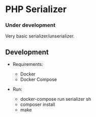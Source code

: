 # PHP Serializer

### Under development

Very basic serializer/unserializer.

## Development

* Requirements:
    * Docker
    * Docker Compose

* Run:
    * docker-compose run serializer sh
    * composer install
    * make
